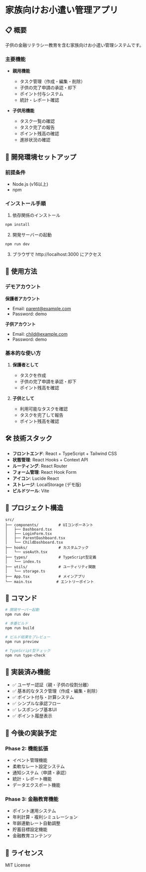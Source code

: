 # 家族向けお小遣い管理アプリ

## 📋 概要

子供の金融リテラシー教育を含む家族向けお小遣い管理システムです。

### 主要機能

- **親用機能**
  - タスク管理（作成・編集・削除）
  - 子供の完了申請の承認・却下
  - ポイント付与システム
  - 統計・レポート確認

- **子供用機能**
  - タスク一覧の確認
  - タスク完了の報告
  - ポイント残高の確認
  - 進捗状況の確認

## 🚀 開発環境セットアップ

### 前提条件
- Node.js (v16以上)
- npm

### インストール手順

1. 依存関係のインストール
```bash
npm install
```

2. 開発サーバーの起動
```bash
npm run dev
```

3. ブラウザで http://localhost:3000 にアクセス

## 📱 使用方法

### デモアカウント

**保護者アカウント**
- Email: parent@example.com
- Password: demo

**子供アカウント**
- Email: child@example.com
- Password: demo

### 基本的な使い方

1. **保護者として**
   - タスクを作成
   - 子供の完了申請を承認・却下
   - ポイント残高を確認

2. **子供として**
   - 利用可能なタスクを確認
   - タスクを完了して報告
   - ポイント残高を確認

## 🛠️ 技術スタック

- **フロントエンド**: React + TypeScript + Tailwind CSS
- **状態管理**: React Hooks + Context API
- **ルーティング**: React Router
- **フォーム管理**: React Hook Form
- **アイコン**: Lucide React
- **ストレージ**: LocalStorage (デモ版)
- **ビルドツール**: Vite

## 📁 プロジェクト構造

```
src/
├── components/         # UIコンポーネント
│   ├── Dashboard.tsx
│   ├── LoginForm.tsx
│   ├── ParentDashboard.tsx
│   └── ChildDashboard.tsx
├── hooks/              # カスタムフック
│   └── useAuth.tsx
├── types/              # TypeScript型定義
│   └── index.ts
├── utils/              # ユーティリティ関数
│   └── storage.ts
├── App.tsx             # メインアプリ
└── main.tsx           # エントリーポイント
```

## 🧪 コマンド

```bash
# 開発サーバー起動
npm run dev

# 本番ビルド
npm run build

# ビルド結果をプレビュー
npm run preview

# TypeScript型チェック
npm run type-check
```

## 📝 実装済み機能

- ✅ ユーザー認証（親・子供の役割分離）
- ✅ 基本的なタスク管理（作成・編集・削除）
- ✅ ポイント付与・計算システム
- ✅ シンプルな承認フロー
- ✅ レスポンシブ基本UI
- ✅ ポイント履歴表示

## 🔄 今後の実装予定

### Phase 2: 機能拡張
- イベント管理機能
- 柔軟なレート設定システム
- 通知システム（申請・承認）
- 統計・レポート機能
- データエクスポート機能

### Phase 3: 金融教育機能
- ポイント運用システム
- 年利計算・複利シミュレーション
- 年齢連動レート自動調整
- 貯蓄目標設定機能
- 金融教育コンテンツ

## 📄 ライセンス

MIT License